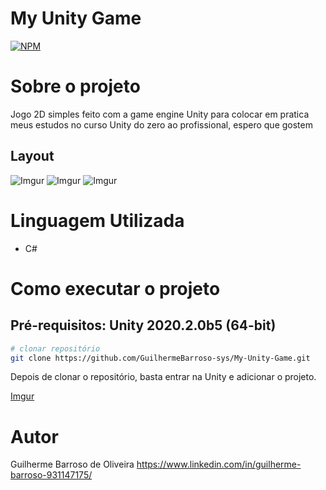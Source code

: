 
# My Unity Game
[![NPM](https://img.shields.io/npm/l/react)](https://github.com/GuilhermeBarroso-sys/My-Unity-Game/blob/main/LICENSE) 

# Sobre o projeto

Jogo 2D simples feito com a game engine Unity para colocar em pratica meus estudos no curso Unity do zero ao profissional, espero que gostem
## Layout


![Imgur](https://imgur.com/JNOVDoN.png)
![Imgur](https://imgur.com/ahwPWfB.png)
![Imgur](https://imgur.com/5VuH9Xa.png)


# Linguagem Utilizada
- C#



# Como executar o projeto


## Pré-requisitos: Unity 2020.2.0b5 (64-bit)
```bash
# clonar repositório
git clone https://github.com/GuilhermeBarroso-sys/My-Unity-Game.git
```
Depois de clonar o repositório, basta entrar na Unity e adicionar o projeto.

[Imgur](https://imgur.com/lAhTW5P.png)
  
# Autor

Guilherme Barroso de Oliveira
https://www.linkedin.com/in/guilherme-barroso-931147175/

 
